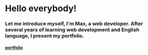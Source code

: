 # Hello everybody!

### Let me introduce myself, I'm Max, a web developer. After several years of learning web development and English language, I present my portfolio.

#### [portfolio](https://conservative-portfolio.netlify.app/)
